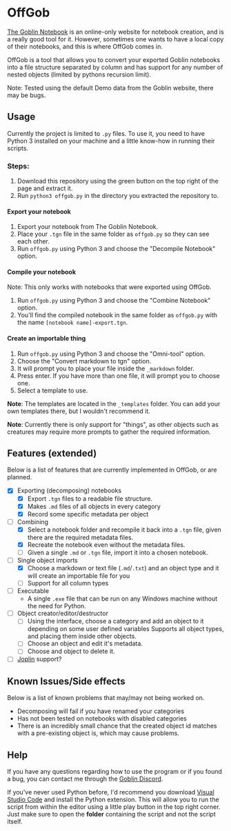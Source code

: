 # OffGob

[The Goblin Notebook](the-goblin.net) is an online-only website for notebook creation, and is a really good tool for it. However, sometimes one wants to have a local copy of their notebooks, and this is where OffGob comes in.

OffGob is a tool that allows you to convert your exported Goblin notebooks into a file structure separated by column and has support for any number of nested objects (limited by pythons recursion limit).

Note: Tested using the default Demo data from the Goblin website, there may be bugs.

## Usage

Currently the project is limited to `.py` files. To use it, you need to have Python 3 installed on your machine and a little know-how in running their scripts.

### Steps:

1. Download this repository using the green button on the top right of the page and extract it.
2. Run `python3 offgob.py` in the directory you extracted the repository to.

#### Export your notebook

1. Export your notebook from The Goblin Notebook.
2. Place your `.tgn` file in the same folder as `offgob.py` so they can see each other.
3. Run `offgob.py` using Python 3 and choose the "Decompile Notebook" option.

#### Compile your notebook

Note: This only works with notebooks that were exported using OffGob.

1. Run `offgob.py` using Python 3 and choose the "Combine Notebook" option.
2. You'll find the compiled notebook in the same folder as `offgob.py` with the name `[notebook name]-export.tgn`.

#### Create an importable thing

1. Run `offgob.py` using Python 3 and choose the "Omni-tool" option.
2. Choose the "Convert markdown to tgn" option.
3. It will prompt you to place your file inside the `_markdown` folder.
4. Press enter. If you have more than one file, it will prompt you to choose one.
5. Select a template to use.

**Note**: The templates are located in the `_templates` folder. You can add your own templates there, but I wouldn't recommend it.

**Note**: Currently there is only support for "things", as other objects such as creatures may require more prompts to gather the required information. 

## Features (extended)

Below is a list of features that are currently implemented in OffGob, or are planned.

- [x] Exporting (decomposing) notebooks
  - [x] Export `.tgn` files to a readable file structure.
  - [x] Makes `.md` files of all objects in every category
  - [x] Record some specific metadata per object
- [ ] Combining
  - [x] Select a notebook folder and recompile it back into a `.tgn` file, given there are the required metadata files.
  - [x] Recreate the notebook even without the metadata files.
  - [ ] Given a single `.md` or `.tgn` file, import it into a chosen notebook.
- [ ] Single object imports
  - [x] Choose a markdown or text file (`.md`/`.txt`) and an object type and it will create an importable file for you
  - [ ] Support for all column types
- [ ] Executable
  - A single `.exe` file that can be run on any Windows machine without the need for Python.
- [ ] Object creator/editor/destructor
  - [ ] Using the interface, choose a category and add an object to it depending on some user defined variables Supports all object types, and placing them inside other objects.
  - [ ] Choose an object and edit it's metadata.
  - [ ] Choose and object to delete it.
- [ ] [Joplin](https://joplinapp.org/) support? 

## Known Issues/Side effects

Below is a list of known problems that may/may not being worked on. 

- Decomposing will fail if you have renamed your categories
- Has not been tested on notebooks with disabled categories
- There is an incredibly small chance that the created object id matches with a pre-existing object is, which may cause problems.

## Help

If you have any questions regarding how to use the program or if you found a bug, you can contact me through the [Goblin Discord](https://discord.gg/8Z7Y4Z).

If you've never used Python before, I'd recommend you download [Visual Studio Code](https://code.visualstudio.com/) and install the Python extension. This will allow you to run the script from within the editor using a little play button in the top right corner. Just make sure to open the **folder** containing the script and not the script itself.